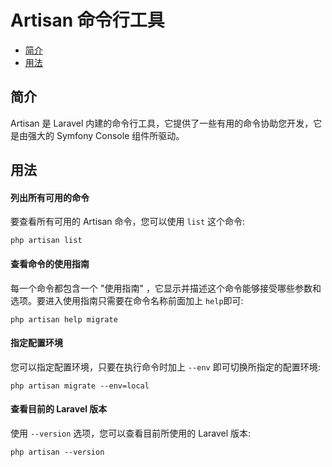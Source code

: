 # Artisan 命令行工具

- [简介](#introduction)
- [用法](#usage)

<a name="introduction"></a>
## 简介

Artisan 是 Laravel 内建的命令行工具，它提供了一些有用的命令协助您开发，它是由强大的 Symfony Console 组件所驱动。
<a name="usage"></a>
## 用法

#### 列出所有可用的命令

要查看所有可用的 Artisan 命令，您可以使用 `list` 这个命令:

	php artisan list

#### 查看命令的使用指南

每一个命令都包含一个 "使用指南" ，它显示并描述这个命令能够接受哪些参数和选项。要进入使用指南只需要在命令名称前面加上 `help`即可:


	php artisan help migrate

#### 指定配置环境

您可以指定配置环境，只要在执行命令时加上 `--env` 即可切换所指定的配置环境:

	php artisan migrate --env=local

#### 查看目前的 Laravel 版本

使用 `--version` 选项，您可以查看目前所使用的 Laravel 版本:

	php artisan --version
